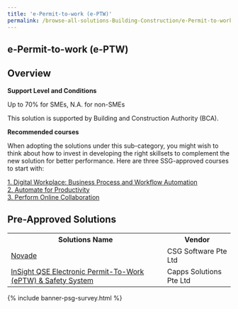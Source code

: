 ```yaml
---
title: 'e-Permit-to-work (e-PTW)'
permalink: /browse-all-solutions-Building-Construction/e-Permit-to-work--e-PTW-
---
```


## e-Permit-to-work (e-PTW)
## Overview

**Support Level and Conditions**

Up to 70% for SMEs, N.A. for non-SMEs

This solution is supported by Building and Construction Authority (BCA).

**Recommended courses**

When adopting the solutions under this sub-category, you might wish to think about how to invest in developing the right skillsets to complement the new solution for better performance. Here are three SSG-approved courses to start with:

<a href='https://sfec.enterprisejobskills.gov.sg/Course_Internet/CourseDetail.aspx?CoursesReferenceNumber=TGS-2022014140'  target='_blank' rel='noopener'>1. Digital Workplace: Business Process and Workflow Automation</a><br>
<a href='https://sfec.enterprisejobskills.gov.sg/Course_Internet/CourseDetail.aspx?CoursesReferenceNumber=TGS-2019501631'  target='_blank' rel='noopener'>2. Automate for Productivity </a><br>
<a href='https://sfec.enterprisejobskills.gov.sg/Course_Internet/CourseDetail.aspx?CoursesReferenceNumber=TGS-2020506177'  target='_blank' rel='noopener'>3. Perform Online Collaboration</a><br>

## Pre-Approved Solutions

<table>
<tr>
<th style='width: auto;'><b>Solutions Name</b></th>
<th style='width: 30%;'><b>Vendor</b></th>
</tr>
<tr>
<td><a href='/productivity-solutions-grant/solutionrepo/solution1152' target='_blank'>Novade</a><br></td>
<td>CSG Software Pte Ltd</td>
</tr>
<tr>
<td><a href='/productivity-solutions-grant/solutionrepo/solution3423' target='_blank'>InSight QSE Electronic Permit-To-Work (ePTW) & Safety System</a><br></td>
<td>Capps Solutions Pte Ltd</td>
</tr>
</table>

{% include banner-psg-survey.html %}

